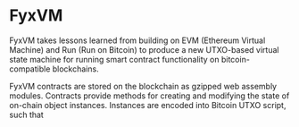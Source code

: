 # FyxVM

FyxVM takes lessons learned from building on EVM (Ethereum Virtual Machine) and Run (Run on Bitcoin) to produce a new UTXO-based virtual state machine for running smart contract functionality on bitcoin-compatible blockchains. 

FyxVM contracts are stored on the blockchain as gzipped web assembly modules. Contracts provide methods for creating and modifying the state of on-chain object instances. Instances are encoded into Bitcoin UTXO script, such that 
